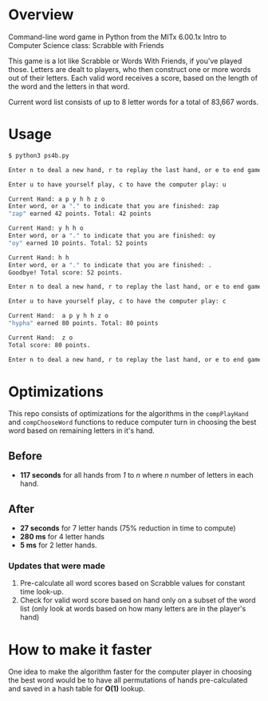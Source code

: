 # Overview

Command-line word game in Python from the MITx 6.00.1x Intro to Computer Science class: Scrabble with Friends

This game is a lot like Scrabble or Words With Friends, if you've played those. Letters are dealt to players, who then construct one or more words out of their letters. Each valid word receives a score, based on the length of the word and the letters in that word.

Current word list consists of up to 8 letter words for a total of 83,667 words.


# Usage

```bash
$ python3 ps4b.py

Enter n to deal a new hand, r to replay the last hand, or e to end game: n

Enter u to have yourself play, c to have the computer play: u

Current Hand: a p y h h z o
Enter word, or a "." to indicate that you are finished: zap 
"zap" earned 42 points. Total: 42 points

Current Hand: y h h o
Enter word, or a "." to indicate that you are finished: oy
"oy" earned 10 points. Total: 52 points

Current Hand: h h
Enter word, or a "." to indicate that you are finished: .
Goodbye! Total score: 52 points.

Enter n to deal a new hand, r to replay the last hand, or e to end game: r

Enter u to have yourself play, c to have the computer play: c

Current Hand:  a p y h h z o
"hypha" earned 80 points. Total: 80 points

Current Hand:  z o
Total score: 80 points.

Enter n to deal a new hand, r to replay the last hand, or e to end game: e
```

# Optimizations

This repo consists of optimizations for the algorithms in the `compPlayHand` and `compChooseWord` functions to reduce computer turn in choosing the best word based on remaining letters in it's hand.

## Before

 * **117 seconds** for all hands from _1_ to _n_ where _n_ number of letters in each hand.

## After

* **27 seconds** for 7 letter hands (75% reduction in time to compute)
* **280 ms** for 4 letter hands
* **5 ms** for 2 letter hands.

### Updates that were made

1. Pre-calculate all word scores based on Scrabble values for constant time look-up.
2. Check for valid word score based on hand only on a subset of the word list (only look at words based on how many letters are in the player's hand)

# How to make it faster

One idea to make the algorithm faster for the computer player in choosing the best word would be to have all permutations of hands pre-calculated and saved in a hash table for **O(1)** lookup.
